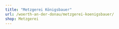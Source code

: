 ```yaml
---
title: "Metzgerei Königsbauer"
url: /woerth-an-der-donau/metzgerei-koenigsbauer/
shop: Metzgerei
---
```

